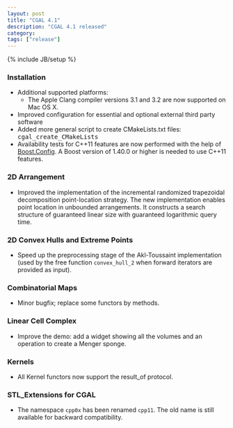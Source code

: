```yaml
---
layout: post
title: "CGAL 4.1"
description: "CGAL 4.1 released"
category:
tags: ["release"]
---
```

{% include JB/setup %}
<h3>Installation</h3>
<ul>
  <li>Additional supported platforms:
    <ul>
      <li>The Apple Clang compiler versions 3.1 and 3.2 are now supported on
        Mac OS X.</li>
    </ul>
  </li>
  <li>Improved configuration for essential and optional external third party software</li>
  <li>Added more general script to create CMakeLists.txt files: <tt>cgal_create_CMakeLists</tt></li>
  <li>Availability tests for C++11 features are now performed with the help of <a href="http://www.boost.org/libs/config">Boost.Config</a>. A Boost version of 1.40.0 or higher is needed to use C++11 features.</li>
</ul>

<h3>2D Arrangement</h3>
<ul>
  <li>Improved the implementation of the incremental randomized
    trapezoidal decomposition point-location strategy. The new
    implementation enables point location in unbounded arrangements. It
    constructs a search structure of guaranteed linear size with
    guaranteed logarithmic query time.
  </li>
</ul>

<h3>2D Convex Hulls and Extreme Points </h3>
<ul>
  <li>Speed up the preprocessing stage of the Akl-Toussaint implementation (used by the free function <code>convex_hull_2</code> when forward iterators are provided as input).</li>
</ul>

<h3>Combinatorial Maps</h3>
<ul>
  <li>Minor bugfix; replace some functors by methods.</li>
</ul>

<h3>Linear Cell Complex</h3>
<ul>
  <li>Improve the demo: add a widget showing all the volumes and an operation to create a Menger sponge.</li>
</ul>

<h3>Kernels</h3>
<ul>
  <li>All Kernel functors now support the result_of protocol.</li>
</ul>

<h3>STL_Extensions for CGAL</h3>
<ul>
  <li>The namespace <code>cpp0x</code> has been renamed <code>cpp11</code>. The old name is still available for backward compatibility.</li>
</ul>

